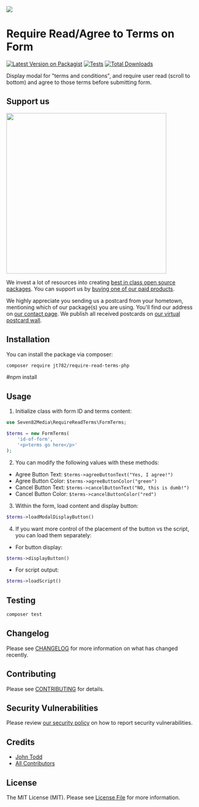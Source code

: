 
[<img src="https://github-ads.s3.eu-central-1.amazonaws.com/support-ukraine.svg?t=1" />](https://supportukrainenow.org)

# Require Read/Agree to Terms on Form

[![Latest Version on Packagist](https://img.shields.io/packagist/v/jt782/require-read-terms-php.svg?style=flat-square)](https://packagist.org/packages/jt782/require-read-terms-php)
[![Tests](https://github.com/jt782/require-read-terms-php/actions/workflows/run-tests.yml/badge.svg?branch=main)](https://github.com/jt782/require-read-terms-php/actions/workflows/run-tests.yml)
[![Total Downloads](https://img.shields.io/packagist/dt/jt782/require-read-terms-php.svg?style=flat-square)](https://packagist.org/packages/jt782/require-read-terms-php)

Display modal for "terms and conditions", and require user read (scroll to bottom) and agree to those terms before submitting form.

## Support us

[<img src="https://github-ads.s3.eu-central-1.amazonaws.com/require-read-terms-php.jpg?t=1" width="419px" />](https://spatie.be/github-ad-click/require-read-terms-php)

We invest a lot of resources into creating [best in class open source packages](https://spatie.be/open-source). You can support us by [buying one of our paid products](https://spatie.be/open-source/support-us).

We highly appreciate you sending us a postcard from your hometown, mentioning which of our package(s) you are using. You'll find our address on [our contact page](https://spatie.be/about-us). We publish all received postcards on [our virtual postcard wall](https://spatie.be/open-source/postcards).

## Installation

You can install the package via composer:

```bash
composer require jt782/require-read-terms-php
```
#npm install

## Usage

1. Initialize class with form ID and terms content:

```php
use Seven82Media\RequireReadTerms\FormTerms;

$terms = new FormTerms(
    'id-of-form',
    '<p>terms go here</p>'
);
```

2. You can modify the following values with these methods:
- Agree Button Text: ```$terms->agreeButtonText("Yes, I agree!")```
- Agree Button Color: ```$terms->agreeButtonColor("green")```
- Cancel Button Text: ```$terms->cancelButtonText("NO, this is dumb!")```
- Cancel Button Color: ```$terms->cancelButtonColor("red")```

3. Within the form, load content and display button:

```php
$terms->loadModalDisplayButton()
```

4. If you want more control of the placement of the button vs the script, you can load them separately:

- For button display:

```php
$terms->displayButton()
```

- For script output:

```php
$terms->loadScript()
```

## Testing

```bash
composer test
```

## Changelog

Please see [CHANGELOG](CHANGELOG.md) for more information on what has changed recently.

## Contributing

Please see [CONTRIBUTING](https://github.com/spatie/.github/blob/main/CONTRIBUTING.md) for details.

## Security Vulnerabilities

Please review [our security policy](../../security/policy) on how to report security vulnerabilities.

## Credits

- [John Todd](https://github.com/jt782)
- [All Contributors](../../contributors)

## License

The MIT License (MIT). Please see [License File](LICENSE.md) for more information.
